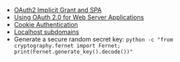 - [OAuth2 Implicit Grant and SPA](https://auth0.com/blog/oauth2-implicit-grant-and-spa/)  
- [Using OAuth 2.0 for Web Server Applications](https://developers.google.com/identity/protocols/OAuth2WebServer)  
- [Cookie Authentication](https://swagger.io/docs/specification/authentication/cookie-authentication/)  
- [Localhost subdomains](https://nickjanetakis.com/blog/ngrok-lvhme-nipio-a-trilogy-for-local-development-and-testing)  
- Generate a secure random secret key: `python -c "from cryptography.fernet import Fernet; print(Fernet.generate_key().decode())"`  